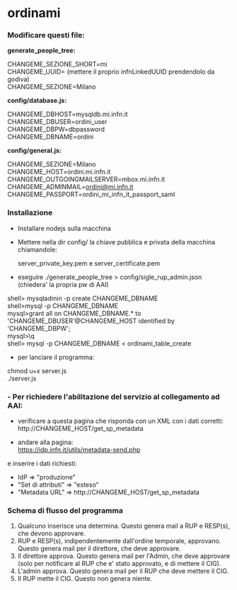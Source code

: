 # ordinami

### Modificare questi file: 

**generate_people_tree:**

 CHANGEME_SEZIONE_SHORT=mi  
 CHANGEME_UUID= (mettere il proprio infnLinkedUUID prendendolo da godiva)  
 CHANGEME_SEZIONE=Milano  

**config/database.js:**

 CHANGEME_DBHOST=mysqldb.mi.infn.it  
 CHANGEME_DBUSER=ordini_user  
 CHANGEME_DBPW=dbpassword  
 CHANGEME_DBNAME=ordini

**config/general.js:**

 CHANGEME_SEZIONE=Milano  
 CHANGEME_HOST=ordini.mi.infn.it  
 CHANGEME_OUTGOINGMAILSERVER=mbox.mi.infn.it  
 CHANGEME_ADMINMAIL=ordini@mi.infn.it  
 CHANGEME_PASSPORT=ordini_mi_infn_it_passport_saml


### Installazione

- Installare nodejs sulla macchina  
- Mettere nella dir config/ la chiave pubblica e privata della macchina chiamandole:
  
  server_private_key.pem e server_certificate.pem 
 
- eseguire ./generate_people_tree > config/sigle_rup_admin.json (chiedera' la propria pw di AAI)

shell> mysqladmin -p create CHANGEME_DBNAME  
shell>mysql -p CHANGEME_DBNAME  
mysql>grant all on CHANGEME_DBNAME.* to 'CHANGEME_DBUSER'@CHANGEME_HOST identified by 'CHANGEME_DBPW';  
mysql>\q  
shell> mysql -p CHANGEME_DBNAME < ordinami_table_create 

- per lanciare il programma:
 
chmod u+x server.js  
./server.js  

### - Per richiedere l'abilitazione del servizio al collegamento ad AAI:
 * verificare a questa pagina che risponda con un XML con i dati corretti:  
 http://CHANGEME_HOST/get_sp_metadata

* andare alla pagina:  
https://idp.infn.it/utils/metadata-send.php

e inserire i dati richiesti:
 - IdP => "produzione"
 - "Set di attributi" => "esteso"
 - "Metadata URL" => http://CHANGEME_HOST/get_sp_metadata

### Schema di flusso del programma

1. Qualcuno inserisce una determina. Questo genera mail a RUP e RESP(s), che devono approvare.
2. RUP e RESP(s), indipendentemente dall'ordine temporale, approvano. Questo genera mail per il direttore, che deve approvare.
3. Il direttore approva. Questo genera mail per l'Admin, che deve approvare (solo per notificare al RUP che e' stato approvato, e di mettere il CIG).
4. L'admin approva. Questo genera mail per il RUP che deve mettere il CIG.
5. Il RUP mette il CIG. Questo non genera niente.


